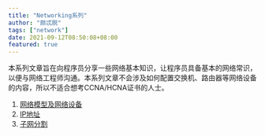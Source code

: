 ```yaml
---
title: "Networking系列"
author: "颇忒脱"
tags: ["network"]
date: 2021-09-12T08:50:08+08:00
featured: true
---
```


<!--more-->

本系列文章旨在向程序员分享一些网络基本知识，让程序员具备基本的网络常识，以便与网络工程师沟通。本系列文章不会涉及如何配置交换机、路由器等网络设备的内容，所以不适合想考CCNA/HCNA证书的人士。

1. [网络模型及网络设备][network-model-and-devices]
2. [IP地址][ip-address]
3. [子网分割][subnetting]

[network-model-and-devices]: network-model-and-devices
[ip-address]: ip-address
[subnetting]: subnetting
